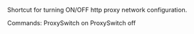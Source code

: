 Shortcut for turning ON/OFF http proxy network configuration.

Commands:
ProxySwitch on
ProxySwitch off